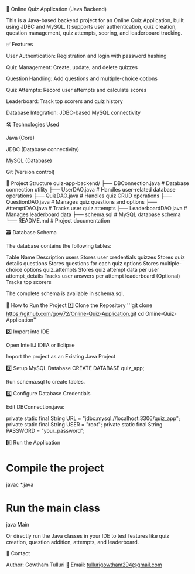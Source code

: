 📘 Online Quiz Application (Java Backend)

This is a Java-based backend project for an Online Quiz Application, built using JDBC and MySQL.
It supports user authentication, quiz creation, question management, quiz attempts, scoring, and leaderboard tracking.

✅ Features

User Authentication: Registration and login with password hashing

Quiz Management: Create, update, and delete quizzes

Question Handling: Add questions and multiple-choice options

Quiz Attempts: Record user attempts and calculate scores

Leaderboard: Track top scorers and quiz history

Database Integration: JDBC-based MySQL connectivity

🛠 Technologies Used

Java (Core)

JDBC (Database connectivity)

MySQL (Database)

Git (Version control)

📁 Project Structure
quiz-app-backend/
├── DBConnection.java       # Database connection utility
├── UserDAO.java           # Handles user-related database operations
├── QuizDAO.java           # Handles quiz CRUD operations
├── QuestionDAO.java       # Manages quiz questions and options
├── AttemptDAO.java        # Tracks user quiz attempts
├── LeaderboardDAO.java    # Manages leaderboard data
├── schema.sql             # MySQL database schema
└── README.md              # Project documentation

🗃️ Database Schema

The database contains the following tables:

Table Name	Description
users	Stores user credentials
quizzes	Stores quiz details
questions	Stores questions for each quiz
options	Stores multiple-choice options
quiz_attempts	Stores quiz attempt data per user
attempt_details	Tracks user answers per attempt
leaderboard	(Optional) Tracks top scorers

The complete schema is available in schema.sql.

🚀 How to Run the Project
1️⃣ Clone the Repository
'''git clone https://github.com/gow72/Online-Quiz-Application.git
cd Online-Quiz-Application'''

2️⃣ Import into IDE

Open IntelliJ IDEA or Eclipse

Import the project as an Existing Java Project

3️⃣ Setup MySQL Database
CREATE DATABASE quiz_app;


Run schema.sql to create tables.

4️⃣ Configure Database Credentials

Edit DBConnection.java:

private static final String URL = "jdbc:mysql://localhost:3306/quiz_app";
private static final String USER = "root";
private static final String PASSWORD = "your_password";

5️⃣ Run the Application
# Compile the project
javac *.java

# Run the main class
java Main


Or directly run the Java classes in your IDE to test features like quiz creation, question addition, attempts, and leaderboard.

📧 Contact

Author: Gowtham Tulluri
📩 Email: tullurigowtham294@gmail.com
